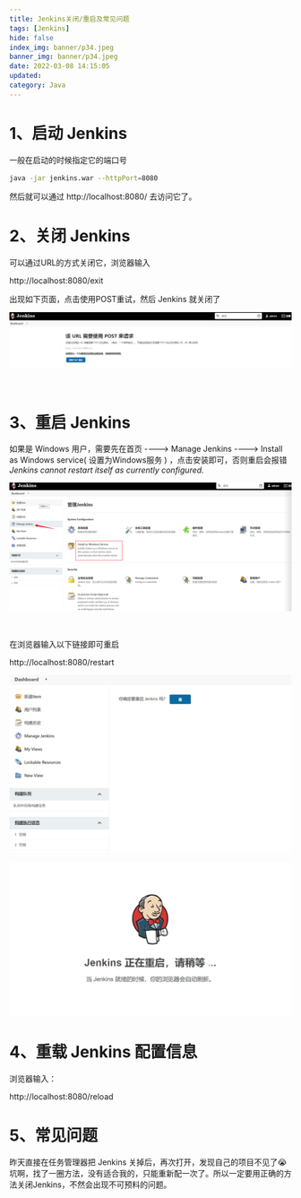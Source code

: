 ```yaml
---
title: Jenkins关闭/重启及常见问题
tags: [Jenkins]
hide: false
index_img: banner/p34.jpeg
banner_img: banner/p34.jpeg
date: 2022-03-08 14:15:05
updated:
category: Java
---
```


# 1、启动 Jenkins

一般在启动的时候指定它的端口号

```sh
java -jar jenkins.war --httpPort=8080
```

然后就可以通过 http://localhost:8080/ 去访问它了。

# 2、关闭 Jenkins

可以通过URL的方式关闭它，浏览器输入

 http://localhost:8080/exit

出现如下页面，点击使用POST重试，然后 Jenkins 就关闭了

![关闭](Jenkins关闭-重启及常见问题/image-20220308142059709.png)

<br>

# 3、重启 Jenkins

如果是 Windows 用户，需要先在首页 ----> Manage Jenkins ----> Install as Windows service( 设置为Windows服务 ) ，点击安装即可，否则重启会报错 *Jenkins cannot restart itself as currently configured.*

![windows用户操作](Jenkins关闭-重启及常见问题/win.png)

<br>

在浏览器输入以下链接即可重启

http://localhost:8080/restart

![确定重启](Jenkins关闭-重启及常见问题/image-20220308143348817.png)

![重启中...](Jenkins关闭-重启及常见问题/image-20220308143500383.png)

# 4、重载 Jenkins 配置信息

浏览器输入：

http://localhost:8080/reload

# 5、常见问题

昨天直接在任务管理器把 Jenkins 关掉后，再次打开，发现自己的项目不见了😭坑啊，找了一圈方法，没有适合我的，只能重新配一次了。所以一定要用正确的方法关闭Jenkins，不然会出现不可预料的问题。

